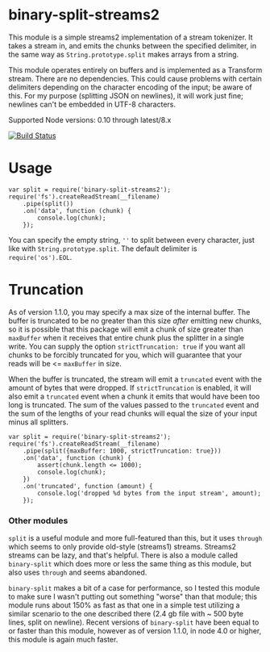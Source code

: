 # binary-split-streams2

This module is a simple streams2 implementation of a stream tokenizer. It takes a stream in, and emits the chunks between the specified delimiter, in the same way as `String.prototype.split` makes arrays from a string.

This module operates entirely on buffers and is implemented as a Transform stream. There are no dependencies. This could cause problems with certain delimiters depending on the character encoding of the input; be aware of this. For my purpose (splitting JSON on newlines), it will work just fine; newlines can't be embedded in UTF-8 characters.

Supported Node versions: 0.10 through latest/8.x

[![Build Status](https://travis-ci.org/myndzi/binary-split-streams2.svg?branch=master)](https://travis-ci.org/myndzi/binary-split-streams2)

# Usage

    var split = require('binary-split-streams2');
    require('fs').createReadStream(__filename)
        .pipe(split())
        .on('data', function (chunk) {
            console.log(chunk);
        });

You can specify the empty string, `''` to split between every character, just like with `String.prototype.split`. The default delimiter is `require('os').EOL`.

# Truncation

As of version 1.1.0, you may specify a max size of the internal buffer. The buffer is truncated to be no greater than this size *after* emitting new chunks, so it is possible that this package will emit a chunk of size greater than `maxBuffer` when it receives that entire chunk plus the splitter in a single write. You can supply the option `strictTruncation: true` if you want all chunks to be forcibly truncated for you, which will guarantee that your reads will be <= `maxBuffer` in size.

When the buffer is truncated, the stream will emit a `truncated` event with the amount of bytes that were dropped. If `strictTruncation` is enabled, it will also emit a `truncated` event when a chunk it emits that would have been too long is truncated. The sum of the values passed to the `truncated` event and the sum of the lengths of your read chunks will equal the size of your input minus all splitters.

    var split = require('binary-split-streams2');
    require('fs').createReadStream(__filename)
        .pipe(split({maxBuffer: 1000, strictTruncation: true}))
        .on('data', function (chunk) {
            assert(chunk.length <= 1000);
            console.log(chunk);
        })
        .on('truncated', function (amount) {
            console.log('dropped %d bytes from the input stream', amount);
        });

### Other modules

`split` is a useful module and more full-featured than this, but it uses `through` which seems to only provide old-style (streams1) streams. Streams2 streams can be lazy, and that's helpful. There is also a module called `binary-split` which does more or less the same thing as this module, but also uses `through` and seems abandoned.

`binary-split` makes a bit of a case for performance, so I tested this module to make sure I wasn't putting out something "worse" than that module; this module runs about 150% as fast as that one in a simple test utilizing a similar scenario to the one described there (2.4 gb file with ~ 500 byte lines, split on newline). Recent versions of `binary-split` have been equal to or faster than this module, however as of version 1.1.0, in node 4.0 or higher, this module is again much faster.

